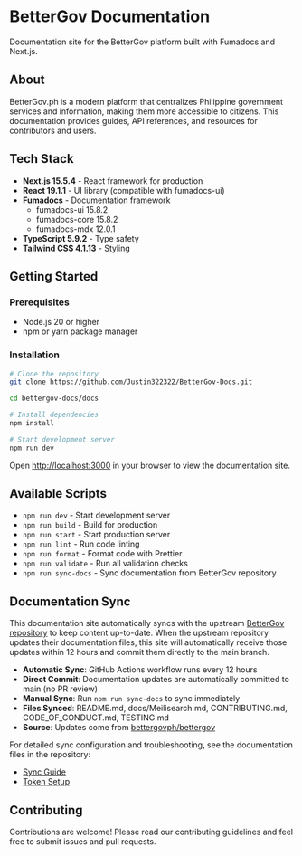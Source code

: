 # BetterGov Documentation

Documentation site for the BetterGov platform built with Fumadocs and Next.js.

## About

BetterGov.ph is a modern platform that centralizes Philippine government services and information, 
making them more accessible to citizens. This documentation provides guides, API references, and resources for
contributors and users.

## Tech Stack

- **Next.js 15.5.4** - React framework for production
- **React 19.1.1** - UI library (compatible with fumadocs-ui)
- **Fumadocs** - Documentation framework
  - fumadocs-ui 15.8.2
  - fumadocs-core 15.8.2
  - fumadocs-mdx 12.0.1
- **TypeScript 5.9.2** - Type safety
- **Tailwind CSS 4.1.13** - Styling

## Getting Started

### Prerequisites

- Node.js 20 or higher
- npm or yarn package manager

### Installation

```bash
# Clone the repository
git clone https://github.com/Justin322322/BetterGov-Docs.git

cd bettergov-docs/docs

# Install dependencies
npm install

# Start development server
npm run dev
```

Open [http://localhost:3000](http://localhost:3000) in your browser to view the documentation site.

## Available Scripts

- `npm run dev` - Start development server
- `npm run build` - Build for production
- `npm run start` - Start production server
- `npm run lint` - Run code linting
- `npm run format` - Format code with Prettier
- `npm run validate` - Run all validation checks
- `npm run sync-docs` - Sync documentation from BetterGov repository

## Documentation Sync

This documentation site automatically syncs with the upstream [BetterGov repository](https://github.com/bettergovph/bettergov) to keep content up-to-date. When the upstream repository updates their documentation files, this site will automatically receive those updates within 12 hours and commit them directly to the main branch.

- **Automatic Sync**: GitHub Actions workflow runs every 12 hours
- **Direct Commit**: Documentation updates are automatically committed to main (no PR review)
- **Manual Sync**: Run `npm run sync-docs` to sync immediately
- **Files Synced**: README.md, docs/Meilisearch.md, CONTRIBUTING.md, CODE_OF_CONDUCT.md, TESTING.md
- **Source**: Updates come from [bettergovph/bettergov](https://github.com/bettergovph/bettergov)

For detailed sync configuration and troubleshooting, see the documentation files in the repository:
- [Sync Guide](content/docs/sync-guide.mdx)
- [Token Setup](content/docs/token-setup.mdx)

## Contributing

Contributions are welcome! Please read our contributing guidelines and feel free to submit issues
and pull requests.
